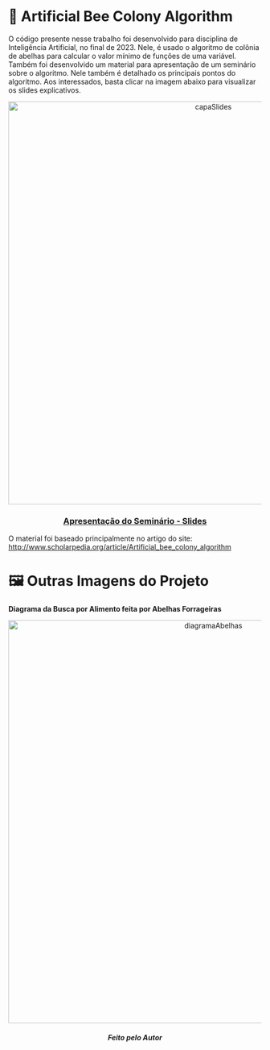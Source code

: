 # 🐝 Artificial Bee Colony Algorithm
O código presente nesse trabalho foi desenvolvido para disciplina de Inteligência Artificial, no final de 2023. Nele, é usado o algoritmo de colônia de abelhas para
calcular o valor mínimo de funções de uma variável.
<br>Também foi desenvolvido um material para apresentação de um seminário sobre o algoritmo. Nele também é detalhado os principais pontos do algoritmo. 
Aos interessados, basta clicar na imagem abaixo para visualizar os slides 
explicativos.
<p align="center">
  <a href="https://www.canva.com/design/DAF3qDw8bA4/8PK4Sp59D8F9Jo8jxTFMfg/view?utm_content=DAF3qDw8bA4&utm_campaign=designshare&utm_medium=link&utm_source=editor">
    <img src="https://github.com/CodeByBreno/ArtificialBeeColony-Python/assets/132024181/aacbd6fe-db06-4bed-80ad-100cc235e2f6" width="800" alt="capaSlides">
    <h3 align="center">Apresentação do Seminário - Slides</h3>
  </a>
</p>
O material foi baseado principalmente no artigo do site:
<a href="http://www.scholarpedia.org/article/Artificial_bee_colony_algorithm">http://www.scholarpedia.org/article/Artificial_bee_colony_algorithm</a>

# 🖼️ Outras Imagens do Projeto
<strong>Diagrama da Busca por Alimento feita por Abelhas Forrageiras</strong>
<p align="center">
  <img src="https://github.com/CodeByBreno/ArtificialBeeColony-Python/assets/132024181/ca594e0f-c8fa-47a1-9450-69137ee9f76d" width="800" alt="diagramaAbelhas">
</p>
<h5 align="center">Feito pelo Autor</h5>

